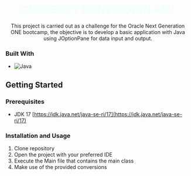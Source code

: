 <div style="text-align: center"> 
<h1 style="color: azure;">
CURRENCY CONVERSION APP
</h1>

<p>
This project is carried out as a challenge for the Oracle Next Generation ONE bootcamp, the objective is to develop a
basic application with Java using JOptionPane for data input and output.
</p>
</div>

### Built With

* ![Java](https://img.shields.io/badge/Java-ED8B00?style=for-the-badge&logo=openjdk&logoColor=white)

## Getting Started ##

### Prerequisites ###

* JDK 17 [https://jdk.java.net/java-se-ri/17](https://jdk.java.net/java-se-ri/17)

### Installation and Usage ####

1. Clone repository
2. Open the project with your preferred IDE
3. Execute the Main file that contains the main class
4. Make use of the provided conversions


